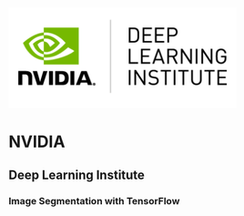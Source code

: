 
<a href="https://www.nvidia.com/dli"> <img src="images/DLI Header.png" alt="Header" style="width: 400px;"/> </a>

# NVIDIA
## Deep Learning Institute
### Image Segmentation with TensorFlow
